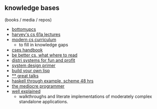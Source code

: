## knowledge bases
(books / media / repos)

- [bottomupcs](https://www.bottomupcs.com/)
- [harvey's cs 61a lectures ](https://archive.org/details/ucberkeley-webcast-PL3E89002AA9B9879E?sort=titleSorter)
- [modern cs curriculum](https://functionalcs.github.io/curriculum/)
	- to fill in knowledge gaps
- [cses handbook](https://cses.fi/book/book.pdf)
- [be better cs, what where to read](https://teachyourselfcs.com/)
- [distri systems for fun and profit](http://book.mixu.net/distsys/)
- [system design primer](https://github.com/donnemartin/system-design-primer)
- [build your own lisp](https://buildyourownlisp.com/contents)
- [** great talks](https://github.com/hellerve/programming-talks)
- [haskell through example, scheme 48 hrs](https://upload.wikimedia.org/wikipedia/commons/a/aa/Write_Yourself_a_Scheme_in_48_Hours.pdf)
- [the mediocre programmer](https://themediocreprogrammer.com/build/html/the_mediocre_programmer.html)
- [well explained](https://github.com/MaxwellBo/well-documented)
  - walkthroughs and literate implementations of moderately complex standalone applications.


